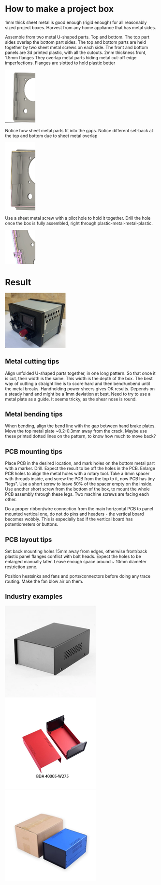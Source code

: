 # How to make a project box

1mm thick sheet metal is good enough (rigid enough) for all reasonably sized project boxes.
Harvest from any home appliance that has metal sides. 

Assemble from two metal U-shaped parts. Top and bottom. The top part sides overlap the bottom part sides.
The top and bottom parts are held together by two sheet metal screws on each side.
The front and bottom panels are 3d printed plastic, with all the cutouts. 2mm thickness front, 1.5mm flanges
They overlap metal parts hiding metal cut-off edge imperfections.
Flanges are slotted to hold plastic better

<img src="img/image-20240116180317096.png" width="100"/>

Notice how sheet metal parts fit into the gaps. Notice different set-back at the top and bottom due to sheet metal overlap

<img src="img/image-20240116180436403.png" width="100"/>

Use a sheet metal screw with a pilot hole to hold it together. Drill the hole once the box is fully assembled, right through 
plastic-metal-metal-plastic.

<img src="img/image-20240116181236229.png" width="100"/>


# Result

<img src="img/result.jpg" width="200"/>

## Metal cutting tips
Align unfolded U-shaped parts together, in one long pattern. So that once it is cut, their width is the same. This width is the depth of the box. 
The best way of cutting a straight line is to score hard and then bend/unbend until the metal breaks.
Handholding power sheers gives OK results. Depends on a steady hand and might be a 1mm deviation at best. Need to try to use a metal plate as a guide. It seems tricky, as the shear nose is round.

## Metal bending tips
When bending, align the bend line with the gap between hand brake plates. Move the top metal plate ~0.2-0.3mm away from the crack. Maybe use these printed dotted lines on the pattern, to know how much to move back?

## PCB mounting tips
Place PCB in the desired location, and mark holes on the bottom metal part with a marker. Drill. 
Expect the result to be off the holes in the PCB. Enlarge PCB holes to align the metal holes with a rotary tool.
Take a 6mm spacer with threads inside, and screw the PCB from the top to it, now PCB has tiny "legs". Use a short screw to leave 50% of the spacer empty on the inside. Use another short screw from the bottom of the box, to mount the whole PCB assembly through these legs. Two machine screws are facing each other.

Do a proper ribbon/wire connection from the main horizontal PCB to panel mounted vertical one, do not do pins and headers - the vertical board becomes wobbly. This is especially bad if the vertical board has potentiometers or buttons.


## PCB layout tips
Set back mounting holes 15mm away from edges, otherwise front/back plastic panel flanges conflict with bolt heads. Expect the holes to be enlarged manually later.
Leave enough space around ~ 10mm diameter restriction zone.

Position heatsinks and fans and ports/connectors before doing any trace routing. Make the fan blow air on them.

## Industry examples

<img src="img/image-20240116101429678.png" width="300"/>
<img src="img/image-20240116101355115.png" width="300"/>
<img src="img/image-20240116101410880.png" width="300"/>






